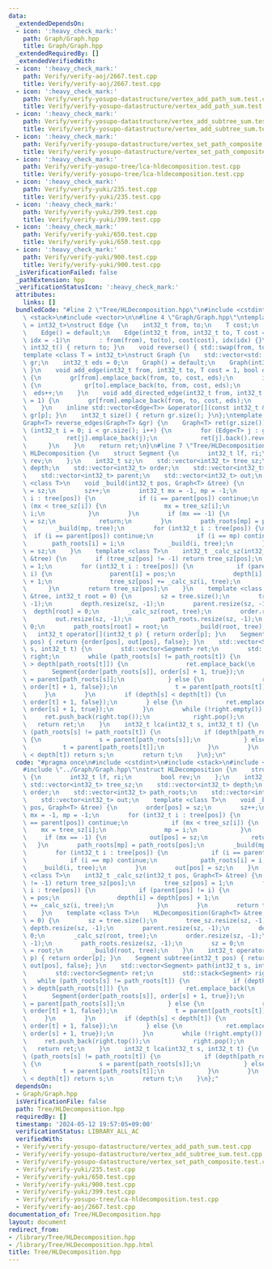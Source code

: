 ```yaml
---
data:
  _extendedDependsOn:
  - icon: ':heavy_check_mark:'
    path: Graph/Graph.hpp
    title: Graph/Graph.hpp
  _extendedRequiredBy: []
  _extendedVerifiedWith:
  - icon: ':heavy_check_mark:'
    path: Verify/verify-aoj/2667.test.cpp
    title: Verify/verify-aoj/2667.test.cpp
  - icon: ':heavy_check_mark:'
    path: Verify/verify-yosupo-datastructure/vertex_add_path_sum.test.cpp
    title: Verify/verify-yosupo-datastructure/vertex_add_path_sum.test.cpp
  - icon: ':heavy_check_mark:'
    path: Verify/verify-yosupo-datastructure/vertex_add_subtree_sum.test.cpp
    title: Verify/verify-yosupo-datastructure/vertex_add_subtree_sum.test.cpp
  - icon: ':heavy_check_mark:'
    path: Verify/verify-yosupo-datastructure/vertex_set_path_composite.test.cpp
    title: Verify/verify-yosupo-datastructure/vertex_set_path_composite.test.cpp
  - icon: ':heavy_check_mark:'
    path: Verify/verify-yosupo-tree/lca-hldecomposition.test.cpp
    title: Verify/verify-yosupo-tree/lca-hldecomposition.test.cpp
  - icon: ':heavy_check_mark:'
    path: Verify/verify-yuki/235.test.cpp
    title: Verify/verify-yuki/235.test.cpp
  - icon: ':heavy_check_mark:'
    path: Verify/verify-yuki/399.test.cpp
    title: Verify/verify-yuki/399.test.cpp
  - icon: ':heavy_check_mark:'
    path: Verify/verify-yuki/650.test.cpp
    title: Verify/verify-yuki/650.test.cpp
  - icon: ':heavy_check_mark:'
    path: Verify/verify-yuki/900.test.cpp
    title: Verify/verify-yuki/900.test.cpp
  _isVerificationFailed: false
  _pathExtension: hpp
  _verificationStatusIcon: ':heavy_check_mark:'
  attributes:
    links: []
  bundledCode: "#line 2 \"Tree/HLDecomposition.hpp\"\n#include <cstdint>\n#include\
    \ <stack>\n#include <vector>\n\n#line 4 \"Graph/Graph.hpp\"\ntemplate <class T\
    \ = int32_t>\nstruct Edge {\n    int32_t from, to;\n    T cost;\n    int32_t idx;\n\
    \    Edge() = default;\n    Edge(int32_t from, int32_t to, T cost = 1, int32_t\
    \ idx = -1)\n        : from(from), to(to), cost(cost), idx(idx) {}\n    operator\
    \ int32_t() { return to; }\n    void reverse() { std::swap(from, to); }\n};\n\
    template <class T = int32_t>\nstruct Graph {\n    std::vector<std::vector<Edge<T>>>\
    \ gr;\n    int32_t eds = 0;\n    Graph() = default;\n    Graph(int32_t n) { gr.resize(n);\
    \ }\n    void add_edge(int32_t from, int32_t to, T cost = 1, bool directed = false)\
    \ {\n        gr[from].emplace_back(from, to, cost, eds);\n        if (!directed)\
    \ {\n            gr[to].emplace_back(to, from, cost, eds);\n        }\n      \
    \  eds++;\n    }\n    void add_directed_edge(int32_t from, int32_t to, T cost\
    \ = 1) {\n        gr[from].emplace_back(from, to, cost, eds);\n        eds++;\n\
    \    }\n    inline std::vector<Edge<T>> &operator[](const int32_t &p) { return\
    \ gr[p]; }\n    int32_t size() { return gr.size(); }\n};\ntemplate <class T>\n\
    Graph<T> reverse_edges(Graph<T> &gr) {\n    Graph<T> ret(gr.size());\n    for\
    \ (int32_t i = 0; i < gr.size(); i++) {\n        for (Edge<T> j : gr[i]) {\n \
    \           ret[j].emplace_back(j);\n            ret[j].back().reverse();\n  \
    \      }\n    }\n    return ret;\n}\n#line 7 \"Tree/HLDecomposition.hpp\"\nstruct\
    \ HLDecomposition {\n    struct Segment {\n        int32_t lf, ri;\n        bool\
    \ rev;\n    };\n    int32_t sz;\n    std::vector<int32_t> tree_sz;\n    std::vector<int32_t>\
    \ depth;\n    std::vector<int32_t> order;\n    std::vector<int32_t> path_roots;\n\
    \    std::vector<int32_t> parent;\n    std::vector<int32_t> out;\n    template\
    \ <class T>\n    void _build(int32_t pos, Graph<T> &tree) {\n        order[pos]\
    \ = sz;\n        sz++;\n        int32_t mx = -1, mp = -1;\n        for (int32_t\
    \ i : tree[pos]) {\n            if (i == parent[pos]) continue;\n            if\
    \ (mx < tree_sz[i]) {\n                mx = tree_sz[i];\n                mp =\
    \ i;\n            }\n        }\n        if (mx == -1) {\n            out[pos]\
    \ = sz;\n            return;\n        }\n        path_roots[mp] = path_roots[pos];\n\
    \        _build(mp, tree);\n        for (int32_t i : tree[pos]) {\n          \
    \  if (i == parent[pos]) continue;\n            if (i == mp) continue;\n     \
    \       path_roots[i] = i;\n            _build(i, tree);\n        }\n        out[pos]\
    \ = sz;\n    }\n    template <class T>\n    int32_t _calc_sz(int32_t pos, Graph<T>\
    \ &tree) {\n        if (tree_sz[pos] != -1) return tree_sz[pos];\n        tree_sz[pos]\
    \ = 1;\n        for (int32_t i : tree[pos]) {\n            if (parent[pos] !=\
    \ i) {\n                parent[i] = pos;\n                depth[i] = depth[pos]\
    \ + 1;\n                tree_sz[pos] += _calc_sz(i, tree);\n            }\n  \
    \      }\n        return tree_sz[pos];\n    }\n    template <class T>\n    HLDecomposition(Graph<T>\
    \ &tree, int32_t root = 0) {\n        sz = tree.size();\n        tree_sz.resize(sz,\
    \ -1);\n        depth.resize(sz, -1);\n        parent.resize(sz, -1);\n      \
    \  depth[root] = 0;\n        _calc_sz(root, tree);\n        order.resize(sz, -1);\n\
    \        out.resize(sz, -1);\n        path_roots.resize(sz, -1);\n        sz =\
    \ 0;\n        path_roots[root] = root;\n        _build(root, tree);\n    }\n \
    \   int32_t operator[](int32_t p) { return order[p]; }\n    Segment subtree(int32_t\
    \ pos) { return {order[pos], out[pos], false}; }\n    std::vector<Segment> path(int32_t\
    \ s, int32_t t) {\n        std::vector<Segment> ret;\n        std::stack<Segment>\
    \ right;\n        while (path_roots[s] != path_roots[t]) {\n            if (depth[path_roots[s]]\
    \ > depth[path_roots[t]]) {\n                ret.emplace_back(\n             \
    \       Segment{order[path_roots[s]], order[s] + 1, true});\n                s\
    \ = parent[path_roots[s]];\n            } else {\n                right.push({order[path_roots[t]],\
    \ order[t] + 1, false});\n                t = parent[path_roots[t]];\n       \
    \     }\n        }\n        if (depth[s] < depth[t]) {\n            ret.emplace_back(Segment{order[s],\
    \ order[t] + 1, false});\n        } else {\n            ret.emplace_back(Segment{order[t],\
    \ order[s] + 1, true});\n        }\n        while (!right.empty()) {\n       \
    \     ret.push_back(right.top());\n            right.pop();\n        }\n     \
    \   return ret;\n    }\n    int32_t lca(int32_t s, int32_t t) {\n        while\
    \ (path_roots[s] != path_roots[t]) {\n            if (depth[path_roots[s]] > depth[path_roots[t]])\
    \ {\n                s = parent[path_roots[s]];\n            } else {\n      \
    \          t = parent[path_roots[t]];\n            }\n        }\n        if (depth[s]\
    \ < depth[t]) return s;\n        return t;\n    }\n};\n"
  code: "#pragma once\n#include <cstdint>\n#include <stack>\n#include <vector>\n\n\
    #include \"../Graph/Graph.hpp\"\nstruct HLDecomposition {\n    struct Segment\
    \ {\n        int32_t lf, ri;\n        bool rev;\n    };\n    int32_t sz;\n   \
    \ std::vector<int32_t> tree_sz;\n    std::vector<int32_t> depth;\n    std::vector<int32_t>\
    \ order;\n    std::vector<int32_t> path_roots;\n    std::vector<int32_t> parent;\n\
    \    std::vector<int32_t> out;\n    template <class T>\n    void _build(int32_t\
    \ pos, Graph<T> &tree) {\n        order[pos] = sz;\n        sz++;\n        int32_t\
    \ mx = -1, mp = -1;\n        for (int32_t i : tree[pos]) {\n            if (i\
    \ == parent[pos]) continue;\n            if (mx < tree_sz[i]) {\n            \
    \    mx = tree_sz[i];\n                mp = i;\n            }\n        }\n   \
    \     if (mx == -1) {\n            out[pos] = sz;\n            return;\n     \
    \   }\n        path_roots[mp] = path_roots[pos];\n        _build(mp, tree);\n\
    \        for (int32_t i : tree[pos]) {\n            if (i == parent[pos]) continue;\n\
    \            if (i == mp) continue;\n            path_roots[i] = i;\n        \
    \    _build(i, tree);\n        }\n        out[pos] = sz;\n    }\n    template\
    \ <class T>\n    int32_t _calc_sz(int32_t pos, Graph<T> &tree) {\n        if (tree_sz[pos]\
    \ != -1) return tree_sz[pos];\n        tree_sz[pos] = 1;\n        for (int32_t\
    \ i : tree[pos]) {\n            if (parent[pos] != i) {\n                parent[i]\
    \ = pos;\n                depth[i] = depth[pos] + 1;\n                tree_sz[pos]\
    \ += _calc_sz(i, tree);\n            }\n        }\n        return tree_sz[pos];\n\
    \    }\n    template <class T>\n    HLDecomposition(Graph<T> &tree, int32_t root\
    \ = 0) {\n        sz = tree.size();\n        tree_sz.resize(sz, -1);\n       \
    \ depth.resize(sz, -1);\n        parent.resize(sz, -1);\n        depth[root] =\
    \ 0;\n        _calc_sz(root, tree);\n        order.resize(sz, -1);\n        out.resize(sz,\
    \ -1);\n        path_roots.resize(sz, -1);\n        sz = 0;\n        path_roots[root]\
    \ = root;\n        _build(root, tree);\n    }\n    int32_t operator[](int32_t\
    \ p) { return order[p]; }\n    Segment subtree(int32_t pos) { return {order[pos],\
    \ out[pos], false}; }\n    std::vector<Segment> path(int32_t s, int32_t t) {\n\
    \        std::vector<Segment> ret;\n        std::stack<Segment> right;\n     \
    \   while (path_roots[s] != path_roots[t]) {\n            if (depth[path_roots[s]]\
    \ > depth[path_roots[t]]) {\n                ret.emplace_back(\n             \
    \       Segment{order[path_roots[s]], order[s] + 1, true});\n                s\
    \ = parent[path_roots[s]];\n            } else {\n                right.push({order[path_roots[t]],\
    \ order[t] + 1, false});\n                t = parent[path_roots[t]];\n       \
    \     }\n        }\n        if (depth[s] < depth[t]) {\n            ret.emplace_back(Segment{order[s],\
    \ order[t] + 1, false});\n        } else {\n            ret.emplace_back(Segment{order[t],\
    \ order[s] + 1, true});\n        }\n        while (!right.empty()) {\n       \
    \     ret.push_back(right.top());\n            right.pop();\n        }\n     \
    \   return ret;\n    }\n    int32_t lca(int32_t s, int32_t t) {\n        while\
    \ (path_roots[s] != path_roots[t]) {\n            if (depth[path_roots[s]] > depth[path_roots[t]])\
    \ {\n                s = parent[path_roots[s]];\n            } else {\n      \
    \          t = parent[path_roots[t]];\n            }\n        }\n        if (depth[s]\
    \ < depth[t]) return s;\n        return t;\n    }\n};"
  dependsOn:
  - Graph/Graph.hpp
  isVerificationFile: false
  path: Tree/HLDecomposition.hpp
  requiredBy: []
  timestamp: '2024-05-12 19:57:05+09:00'
  verificationStatus: LIBRARY_ALL_AC
  verifiedWith:
  - Verify/verify-yosupo-datastructure/vertex_add_path_sum.test.cpp
  - Verify/verify-yosupo-datastructure/vertex_add_subtree_sum.test.cpp
  - Verify/verify-yosupo-datastructure/vertex_set_path_composite.test.cpp
  - Verify/verify-yuki/235.test.cpp
  - Verify/verify-yuki/650.test.cpp
  - Verify/verify-yuki/900.test.cpp
  - Verify/verify-yuki/399.test.cpp
  - Verify/verify-yosupo-tree/lca-hldecomposition.test.cpp
  - Verify/verify-aoj/2667.test.cpp
documentation_of: Tree/HLDecomposition.hpp
layout: document
redirect_from:
- /library/Tree/HLDecomposition.hpp
- /library/Tree/HLDecomposition.hpp.html
title: Tree/HLDecomposition.hpp
---
```

